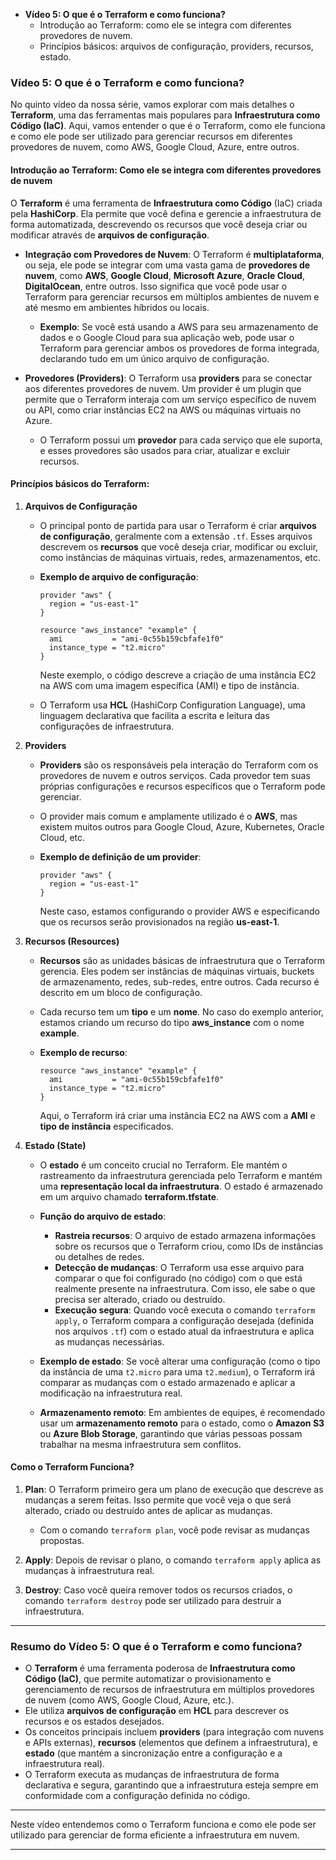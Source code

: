 - **Vídeo 5: O que é o Terraform e como funciona?**
  - Introdução ao Terraform: como ele se integra com diferentes provedores de nuvem.
  - Princípios básicos: arquivos de configuração, providers, recursos, estado.

### **Vídeo 5: O que é o Terraform e como funciona?**

No quinto vídeo da nossa série, vamos explorar com mais detalhes o **Terraform**, uma das ferramentas mais populares para **Infraestrutura como Código (IaC)**. Aqui, vamos entender o que é o Terraform, como ele funciona e como ele pode ser utilizado para gerenciar recursos em diferentes provedores de nuvem, como AWS, Google Cloud, Azure, entre outros.

#### **Introdução ao Terraform: Como ele se integra com diferentes provedores de nuvem**

O **Terraform** é uma ferramenta de **Infraestrutura como Código** (IaC) criada pela **HashiCorp**. Ela permite que você defina e gerencie a infraestrutura de forma automatizada, descrevendo os recursos que você deseja criar ou modificar através de **arquivos de configuração**.

- **Integração com Provedores de Nuvem**: O Terraform é **multiplataforma**, ou seja, ele pode se integrar com uma vasta gama de **provedores de nuvem**, como **AWS**, **Google Cloud**, **Microsoft Azure**, **Oracle Cloud**, **DigitalOcean**, entre outros. Isso significa que você pode usar o Terraform para gerenciar recursos em múltiplos ambientes de nuvem e até mesmo em ambientes híbridos ou locais.
  - **Exemplo**: Se você está usando a AWS para seu armazenamento de dados e o Google Cloud para sua aplicação web, pode usar o Terraform para gerenciar ambos os provedores de forma integrada, declarando tudo em um único arquivo de configuração.

- **Provedores (Providers)**: O Terraform usa **providers** para se conectar aos diferentes provedores de nuvem. Um provider é um plugin que permite que o Terraform interaja com um serviço específico de nuvem ou API, como criar instâncias EC2 na AWS ou máquinas virtuais no Azure.
  - O Terraform possui um **provedor** para cada serviço que ele suporta, e esses provedores são usados para criar, atualizar e excluir recursos.

#### **Princípios básicos do Terraform:**

1. **Arquivos de Configuração**

   - O principal ponto de partida para usar o Terraform é criar **arquivos de configuração**, geralmente com a extensão `.tf`. Esses arquivos descrevem os **recursos** que você deseja criar, modificar ou excluir, como instâncias de máquinas virtuais, redes, armazenamentos, etc.
   
   - **Exemplo de arquivo de configuração**:
     ```hcl
     provider "aws" {
       region = "us-east-1"
     }

     resource "aws_instance" "example" {
       ami           = "ami-0c55b159cbfafe1f0"
       instance_type = "t2.micro"
     }
     ```
     Neste exemplo, o código descreve a criação de uma instância EC2 na AWS com uma imagem específica (AMI) e tipo de instância.

   - O Terraform usa **HCL** (HashiCorp Configuration Language), uma linguagem declarativa que facilita a escrita e leitura das configurações de infraestrutura.

2. **Providers**

   - **Providers** são os responsáveis pela interação do Terraform com os provedores de nuvem e outros serviços. Cada provedor tem suas próprias configurações e recursos específicos que o Terraform pode gerenciar.
   - O provider mais comum e amplamente utilizado é o **AWS**, mas existem muitos outros para Google Cloud, Azure, Kubernetes, Oracle Cloud, etc.
   
   - **Exemplo de definição de um provider**:
     ```hcl
     provider "aws" {
       region = "us-east-1"
     }
     ```
     Neste caso, estamos configurando o provider AWS e especificando que os recursos serão provisionados na região **us-east-1**.

3. **Recursos (Resources)**

   - **Recursos** são as unidades básicas de infraestrutura que o Terraform gerencia. Eles podem ser instâncias de máquinas virtuais, buckets de armazenamento, redes, sub-redes, entre outros. Cada recurso é descrito em um bloco de configuração.
   - Cada recurso tem um **tipo** e um **nome**. No caso do exemplo anterior, estamos criando um recurso do tipo **aws_instance** com o nome **example**.

   - **Exemplo de recurso**:
     ```hcl
     resource "aws_instance" "example" {
       ami           = "ami-0c55b159cbfafe1f0"
       instance_type = "t2.micro"
     }
     ```
     Aqui, o Terraform irá criar uma instância EC2 na AWS com a **AMI** e **tipo de instância** especificados.

4. **Estado (State)**

   - O **estado** é um conceito crucial no Terraform. Ele mantém o rastreamento da infraestrutura gerenciada pelo Terraform e mantém uma **representação local da infraestrutura**. O estado é armazenado em um arquivo chamado **terraform.tfstate**.
   
   - **Função do arquivo de estado**:
     - **Rastreia recursos**: O arquivo de estado armazena informações sobre os recursos que o Terraform criou, como IDs de instâncias ou detalhes de redes.
     - **Detecção de mudanças**: O Terraform usa esse arquivo para comparar o que foi configurado (no código) com o que está realmente presente na infraestrutura. Com isso, ele sabe o que precisa ser alterado, criado ou destruído.
     - **Execução segura**: Quando você executa o comando `terraform apply`, o Terraform compara a configuração desejada (definida nos arquivos `.tf`) com o estado atual da infraestrutura e aplica as mudanças necessárias.

   - **Exemplo de estado**: Se você alterar uma configuração (como o tipo da instância de uma `t2.micro` para uma `t2.medium`), o Terraform irá comparar as mudanças com o estado armazenado e aplicar a modificação na infraestrutura real.

   - **Armazenamento remoto**: Em ambientes de equipes, é recomendado usar um **armazenamento remoto** para o estado, como o **Amazon S3** ou **Azure Blob Storage**, garantindo que várias pessoas possam trabalhar na mesma infraestrutura sem conflitos.

#### **Como o Terraform Funciona?**

1. **Plan**: O Terraform primeiro gera um plano de execução que descreve as mudanças a serem feitas. Isso permite que você veja o que será alterado, criado ou destruído antes de aplicar as mudanças.
   - Com o comando `terraform plan`, você pode revisar as mudanças propostas.

2. **Apply**: Depois de revisar o plano, o comando `terraform apply` aplica as mudanças à infraestrutura real.
   
3. **Destroy**: Caso você queira remover todos os recursos criados, o comando `terraform destroy` pode ser utilizado para destruir a infraestrutura.

---

### **Resumo do Vídeo 5: O que é o Terraform e como funciona?**

- O **Terraform** é uma ferramenta poderosa de **Infraestrutura como Código (IaC)**, que permite automatizar o provisionamento e gerenciamento de recursos de infraestrutura em múltiplos provedores de nuvem (como AWS, Google Cloud, Azure, etc.).
- Ele utiliza **arquivos de configuração** em **HCL** para descrever os recursos e os estados desejados.
- Os conceitos principais incluem **providers** (para integração com nuvens e APIs externas), **recursos** (elementos que definem a infraestrutura), e **estado** (que mantém a sincronização entre a configuração e a infraestrutura real).
- O Terraform executa as mudanças de infraestrutura de forma declarativa e segura, garantindo que a infraestrutura esteja sempre em conformidade com a configuração definida no código.

---

Neste vídeo entendemos como o Terraform funciona e como ele pode ser utilizado para gerenciar de forma eficiente a infraestrutura em nuvem.

---